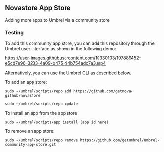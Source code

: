 ## Novastore App Store 

Adding more apps to Umbrel via a community store

### Testing

To add this community app store, you can add this repository through the Umbrel user interface as shown in the following demo:


https://user-images.githubusercontent.com/10330103/197889452-e5cd7e96-3233-4a09-b475-94b754adc7a3.mp4


Alternatively, you can use the Umbrel CLI as described below.

To add an app store:
```
sudo ~/umbrel/scripts/repo add https://github.com/getnova-github/novastore

sudo ~/umbrel/scripts/repo update
```

To install an app from the app store
```
sudo ~/umbrel/scripts/app install (app id here)
```

To remove an app store:
```
sudo ~/umbrel/scripts/repo remove https://github.com/getumbrel/umbrel-community-app-store.git
```
